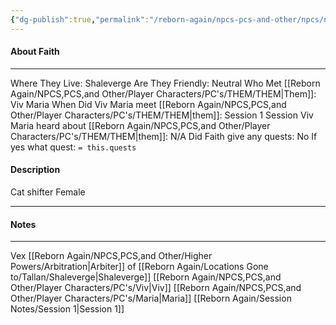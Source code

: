 ```yaml
---
{"dg-publish":true,"permalink":"/reborn-again/npcs-pcs-and-other/npcs/neutral/faith/"}
---
```



#### About Faith
---
Where They Live: Shaleverge
Are They Friendly: Neutral
Who Met [[Reborn Again/NPCS,PCS,and Other/Player Characters/PC's/THEM/THEM\|Them]]: Viv Maria
When Did Viv Maria meet [[Reborn Again/NPCS,PCS,and Other/Player Characters/PC's/THEM/THEM\|them]]: Session 1
Session Viv Maria heard about [[Reborn Again/NPCS,PCS,and Other/Player Characters/PC's/THEM/THEM\|them]]: N/A
Did Faith give any quests: No
	If yes what quest: `= this.quests`


#### Description
Cat shifter Female

---

#### Notes
---
Vex [[Reborn Again/NPCS,PCS,and Other/Higher Powers/Arbitration\|Arbiter]] of [[Reborn Again/Locations Gone to/Tallan/Shaleverge\|Shaleverge]]
[[Reborn Again/NPCS,PCS,and Other/Player Characters/PC's/Viv\|Viv]]
[[Reborn Again/NPCS,PCS,and Other/Player Characters/PC's/Maria\|Maria]]
[[Reborn Again/Session Notes/Session 1\|Session 1]]

